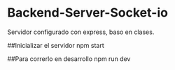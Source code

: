 # Backend-Server-Socket-io

Servidor configurado con express, baso en clases.

##Inicializar el servidor
npm start

##Para correrlo en desarrollo
npm run dev
